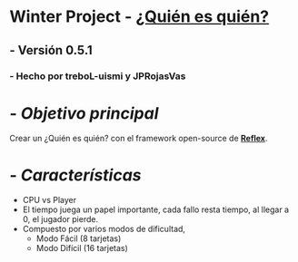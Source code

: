 # **Winter Project - [¿Quién es quién?](https://es.wikipedia.org/wiki/Guess_Who%3F)**
## - Versión 0.5.1
### - Hecho por treboL-uismi y JPRojasVas

# - *Objetivo principal*
Crear un ¿Quién es quién? con el framework open-source de **[Reflex](https://reflex.dev/)**.

# - *Características*
+ CPU vs Player
+ El tiempo juega un papel importante, cada fallo resta tiempo, al llegar a 0, el jugador       pierde.
+ Compuesto por varios modos de dificultad,
    - Modo Fácil (8 tarjetas)
    - Modo Difícil (16 tarjetas)